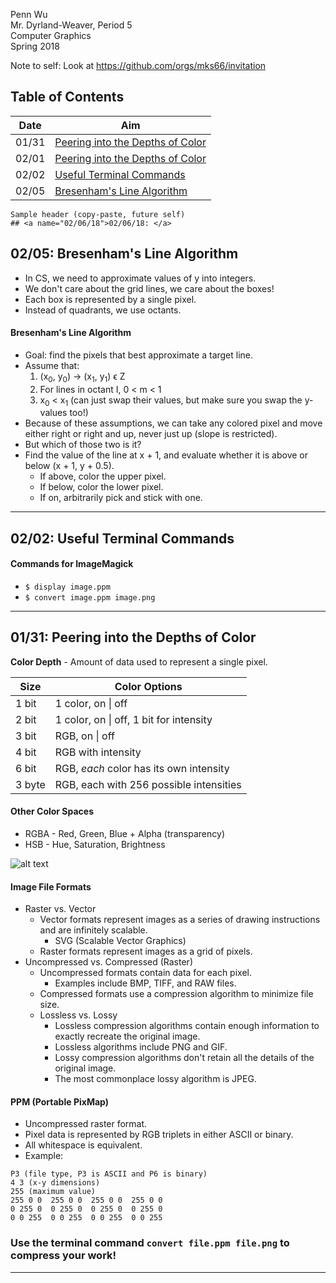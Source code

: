 Penn Wu  
Mr. Dyrland-Weaver, Period 5  
Computer Graphics  
Spring 2018

Note to self: Look at https://github.com/orgs/mks66/invitation

## Table of Contents
| Date  | Aim                                                                        |
| ----- | -------------------------------------------------------------------------- |
| 01/31 | [Peering into the Depths of Color](#0131-peering-into-the-depths-of-color) |
| 02/01 | [Peering into the Depths of Color](#0131-peering-into-the-depths-of-color) |
| 02/02 | [Useful Terminal Commands](#0202-useful-terminal-commands)                 |
| 02/05 | [Bresenham's Line Algorithm](#0205-bresenhams-line-algorithm)              |

```
Sample header (copy-paste, future self)
## <a name="02/06/18">02/06/18: </a>
```

## 02/05: Bresenham's Line Algorithm

* In CS, we need to approximate values of y into integers.
* We don't care about the grid lines, we care about the boxes!
* Each box is represented by a single pixel.
* Instead of quadrants, we use octants.

#### Bresenham's Line Algorithm
* Goal: find the pixels that best approximate a target line.
* Assume that:
	1. (x<sub>0</sub>, y<sub>0</sub>) -> (x<sub>1</sub>, y<sub>1</sub>) ϵ Z
	2. For lines in octant I, 0 < m < 1
	3. x<sub>0</sub> < x<sub>1</sub> (can just swap their values, but make sure you swap the y-values too!)
* Because of these assumptions, we can take any colored pixel and move either right or right and up, never just up (slope is restricted).
* But which of those two is it?
* Find the value of the line at x + 1, and evaluate whether it is above or below (x + 1, y + 0.5).
	* If above, color the upper pixel.
	* If below, color the lower pixel.
	* If on, arbitrarily pick and stick with one.
	
---

## 02/02: Useful Terminal Commands

#### Commands for ImageMagick
* `$ display image.ppm`
* `$ convert image.ppm image.png`

---

## 01/31: Peering into the Depths of Color

**Color Depth** - Amount of data used to represent a single pixel.

| Size   | Color Options                           |
| ------ | --------------------------------------- |
| 1 bit  | 1 color, on \| off                      |
| 2 bit  | 1 color, on \| off, 1 bit for intensity |
| 3 bit  | RGB, on \| off                          |
| 4 bit  | RGB with intensity                      |
| 6 bit  | RGB, _each_ color has its own intensity |
| 3 byte | RGB, each with 256 possible intensities |

#### Other Color Spaces
* RGBA - Red, Green, Blue + Alpha (transparency)
* HSB - Hue, Saturation, Brightness

![alt text](http://www.tomjewett.com/colors/hsb.jpg "Nifty!")

#### Image File Formats
* Raster vs. Vector
	* Vector formats represent images as a series of drawing instructions and are infinitely scalable.
		* SVG (Scalable Vector Graphics)
	* Raster formats represent images as a grid of pixels.
* Uncompressed vs. Compressed (Raster)
	* Uncompressed formats contain data for each pixel.
		* Examples include BMP, TIFF, and RAW files.
	* Compressed formats use a compression algorithm to minimize file size.
	* Lossless vs. Lossy
		* Lossless compression algorithms contain enough information to exactly recreate the original image.
		* Lossless algorithms include PNG and GIF.
		* Lossy compression algorithms don't retain all the details of the original image.
		* The most commonplace lossy algorithm is JPEG.

#### PPM (Portable PixMap)
* Uncompressed raster format.
* Pixel data is represented by RGB triplets in either ASCII or binary.
* All whitespace is equivalent.
* Example:
```
P3 (file type, P3 is ASCII and P6 is binary)
4 3 (x-y dimensions)
255 (maximum value)
255 0 0  255 0 0  255 0 0  255 0 0
0 255 0  0 255 0  0 255 0  0 255 0
0 0 255  0 0 255  0 0 255  0 0 255
```
### Use the terminal command `convert file.ppm file.png` to compress your work!

---
